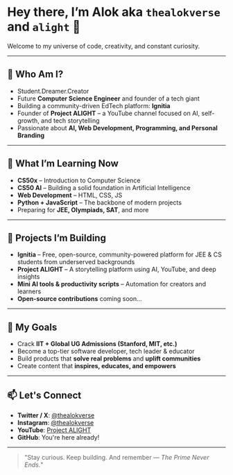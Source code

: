 # Hey there, I’m Alok aka `thealokverse` and `alight` 🚀

Welcome to my universe of code, creativity, and constant curiosity.

---

## 🚀 Who Am I?

- Student.Dreamer.Creator
- Future **Computer Science Engineer** and founder of a tech giant  
- Building a community-driven EdTech platform: **Ignitia**  
- Founder of **Project ALIGHT** – a YouTube channel focused on AI, self-growth, and tech storytelling  
- Passionate about **AI, Web Development, Programming, and Personal Branding**  

---

## 🧠 What I’m Learning Now

- **CS50x** – Introduction to Computer Science  
- **CS50 AI** – Building a solid foundation in Artificial Intelligence  
- **Web Development** – HTML, CSS, JS 
- **Python + JavaScript** – The backbone of modern projects  
- Preparing for **JEE, Olympiads, SAT**, and more  

---

## 🔨 Projects I’m Building

- **Ignitia** – Free, open-source, community-powered platform for JEE & CS students from underserved backgrounds  
- **Project ALIGHT** – A storytelling platform using AI, YouTube, and deep insights  
- **Mini AI tools & productivity scripts** – Automation for creators and learners  
- **Open-source contributions** coming soon...

---

## 🎯 My Goals

- Crack **IIT + Global UG Admissions (Stanford, MIT, etc.)**  
- Become a top-tier software developer, tech leader & educator  
- Build products that **solve real problems** and **uplift communities**  
- Create content that **inspires, educates, and empowers**

---

## 📫 Let's Connect

- **Twitter / X**: [@thealokverse](https://x.com/thealokverse)  
- **Instagram**: [@thealokverse](https://instagram.com/thealokverse)  
- **YouTube**: [Project ALIGHT](https://youtube.com/@ProjectALIGHT)  
- **GitHub**: You're here already!

---

> "Stay curious. Keep building. And remember — *The Prime Never Ends.*"


<!---
thealokverse/thealokverse is a ✨ special ✨ repository because its `README.md` (this file) appears on your GitHub profile.
You can click the Preview link to take a look at your changes.
--->
